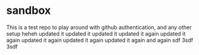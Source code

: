 # sandbox

This is a test repo to play around with github authentication, and any other setup
heheh
updated it
updated it
updated it
updated it again
updated it again
updated it again
updated it again
updated it again
and again
sdf
3sdf
3sdf
